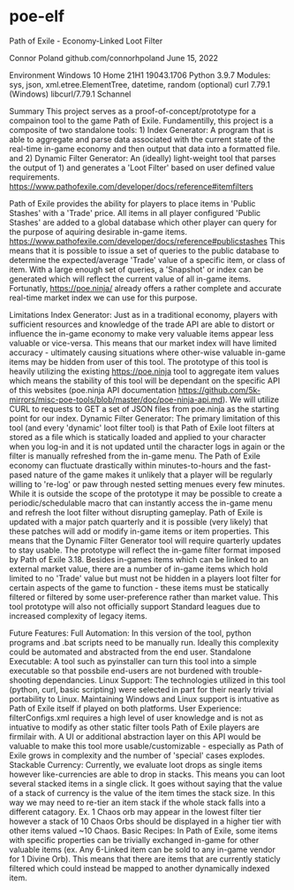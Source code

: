 # poe-elf
Path of Exile - Economy-Linked Loot Filter

Connor Poland
github.com/connorhpoland
June 15, 2022

Environment
	Windows 10 Home 21H1 19043.1706
	Python 3.9.7
		Modules: sys, json, xml.etree.ElementTree, datetime, random (optional)
	curl 7.79.1 (Windows) libcurl/7.79.1 Schannel

Summary
This project serves as a proof-of-concept/prototype for a compainon tool to the game Path of Exile. Fundamentilly, this project is a composite of two standalone tools:
	1) Index Generator: A program that is able to aggregate and parse data associated with the current state of the real-time in-game economy and then output that data into a formatted file.
		and
	2) Dynamic Filter Generator: An (ideally) light-weight tool that parses the output of 1) and generates a 'Loot Filter' based on user defined value requirements.
		https://www.pathofexile.com/developer/docs/reference#itemfilters
		
Path of Exile provides the ability for players to place items in 'Public Stashes' with a 'Trade' price. All items in all player configured 'Public Stashes' are added to a global database which other player can query for the purpose of aquiring desirable in-game items.
	https://www.pathofexile.com/developer/docs/reference#publicstashes
This means that it is possible to issue a set of queries to the public database to determine the expected/average 'Trade' value of a specific item, or class of item. With a large enough set of queries, a 'Snapshot' or index can be generated which will reflect the current value of all in-game items. 
Fortunatly, https://poe.ninja/ already offers a rather complete and accurate real-time market index we can use for this purpose.

Limitations
	Index Generator:
		Just as in a traditional economy, players with sufficient resources and knowledge of the trade API are able to distort or influence the in-game economy to make very valuable items appear less valuable or vice-versa. This means that our market index will have limited accuracy - ultimately causing situations where other-wise valuable in-game items may be hidden from user of this tool.
		The prototype of this tool is heavily utilizing the existing https://poe.ninja tool to aggregate item values which means the stability of this tool will be dependant on the specific API of this websites (poe.ninja API documentation https://github.com/5k-mirrors/misc-poe-tools/blob/master/doc/poe-ninja-api.md). We will utilize CURL to requests to GET a set of JSON files from poe.ninja as the starting point for our index.
	Dynamic Filter Generator:
		The primary limitation of this tool (and every 'dynamic' loot filter tool) is that Path of Exile loot filters at stored as a file which is statically loaded and applied to your character when you log-in and it is not updated until the character logs in again or the filter is manually refreshed from the in-game menu. The Path of Exile economy can fluctuate drastically within minutes-to-hours and the fast-pased nature of the game makes it unlikely that a player will be regularly willing to 're-log' or paw through nested setting menues every few minutes. While it is outside the scope of the prototype it may be possible to create a periodic/schedulable macro that can instantly access the in-game menu and refresh the loot filter without disrupting gameplay.
		Path of Exile is updated with a major patch quarterly and it is possible (very likely) that these patches will add or modify in-game items or item properties. This means that the Dynamic Filter Generator tool will require quarterly updates to stay usable. The prototype will reflect the in-game filter format imposed by Path of Exile 3.18.
		Besides in-games items which can be linked to an external market value, there are a number of in-game items which hold limited to no 'Trade' value but must not be hidden in a players loot filter for certain aspects of the game to function - these items must be statically filtered or filtered by some user-preference rather than market value.
		This tool prototype will also not officially support Standard leagues due to increased complexity of legacy items.

Future Features:
	Full Automation:
		In this version of the tool, python programs and .bat scripts need to be manually run. Ideally this complexity could be automated and abstracted from
		the end user.
	Standalone Executable:
		A tool such as pyinstaller can turn this tool into a simple executable so that possbile end-users are not burdened with trouble-shooting dependancies.
	Linux Support:
		The technologies utilized in this tool (python, curl, basic scripting) were selected in part for their nearly trivial portability to Linux.
		Maintaining Windows and Linux support is intuative as Path of Exile itself if played on both platforms.
	User Experience:
		filterConfigs.xml requires a high level of user knowledge and is not as intuative to modify as other static filter tools Path of Exile players are 
		firmilair with. A UI or additional abstraction layer on this API would be valuable to make this tool more usable/customizable - especially as 
		Path of Exile grows in complexity and the number of 'special' cases explodes.
	Stackable Currency:
		Currently, we evaluate loot drops as single items however like-currencies are able to drop in stacks. This means you can loot several stacked items in
		a single click. It goes without saying that the value of a stack of currency is the value of the item times the stack size. In this way we may need to
		re-tier an item stack if the whole stack falls into a different catagory. Ex. 1 Chaos orb may appear in the lowest filter tier however a stack of 10 
		Chaos Orbs should be displayed in a higher tier with other items valued ~10 Chaos.
	Basic Recipes:
		In Path of Exile, some items with specific properties can be trivially exchanged in-game for other valuable items (ex. Any 6-Linked item can be sold 
		to any in-game vendor for 1 Divine Orb). This means that there are items that are currently staticly filtered which could instead be mapped to another 
		dynamically indexed item.
